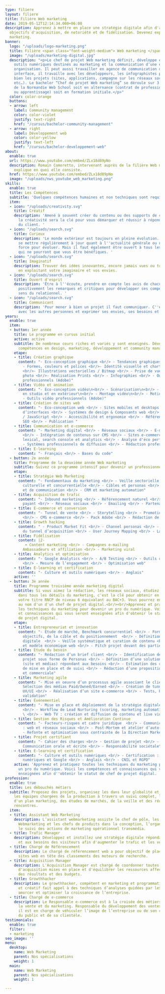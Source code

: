 ```yaml
---
type: filiere
layout: filiere
title: Filière Web marketing
date: 2019-05-12T12:14:34.000+06:00
description: Apprenez à mettre en place une stratégie digitale afin d'atteindre vos
  objectifs d'acquisition, de notoriété et de fidélisation. Devenez expert en web
  marketing.
banner:
  logo: "/uploads/logo-marketing.png"
  title: Filière <span class="font-weight-medium"> Web marketing </span>
  image: "/uploads/marketing-digital.jpg"
  description: "<p>Le chef de projet Web marketing définit, développe et gère les
    outils numériques destinés au marketing et la communication d’une entreprise ou
    organisation. Il peut aussi travailler en agence de communication digitale. Véritable
    interface, il travaille avec les développeurs, les infographistes pour mener à
    bien les projets (sites, applications, campagne sur les réseaux sociaux, vidéo
    etc…). Le bachelor “Chef de projet Web marketing” se déroule sur 3 ans au sein
    de la Normandie Web School soit en alternance (contrat de professionnalisation
    ou apprentissage) soit en formation initiale.</p>"
  color: color-orange
  buttons:
  - arrow: left
    label: Community management
    color: color-violet
    justify: text-right
    href: "/cursus/bachelor-community-management"
  - arrow: right
    label: Développement web
    color: color-yellow
    justify: text-left
    href: "/cursus/bachelor-developpement-web"
about:
  enable: true
  url: https://www.youtube.com/embed/ZLx18d89pNo
  description: Romain Comoretto, intervenant auprès de la filière Web marketing, vous
    explique en quoi elle consiste.
  href: https://www.youtube.com/embed/ZLx18d89pNo
  image: "/uploads/nws_youtube_web_marketing.png"
skills:
  enable: true
  title: Les Compétences
  subtitle: 'Quelques compétences humaines et non techniques sont requises. '
  item:
  - icon: "/uploads/creativity.svg"
    title: Créatif
    description: 'Amené à souvent créer du contenu ou des supports de communication,
      la créativité sera la clé pour vous démarquer et réussir à répondre aux attentes
      du client. '
  - icon: "/uploads/search.svg"
    title: Curieux
    description: 'Le monde extérieur est toujours en pleine évolution. Il faut donc
      se mettre régulièrement à jour quant à l''actualité générale ou numérique. Une
      force pour évoluer. Mais il faut également être ouvert à tous les cours proposés
      qui ne pourront que vous être bénéfiques. '
  - icon: "/uploads/search.svg"
    title: Imaginatif
    description: Trouver des idées innovantes, encore jamais vues ou toutes récentes
      en exploitant votre imaginaire et vos envies.
  - icon: "/uploads/search.svg"
    title: Ouvert d'esprit
    description: 'Être à l''écoute, prendre en compte les avis de chacun, accepter
      positivement les remarques et critiques pour développer ses compétences et son
      sens du relationnel. '
  - icon: "/uploads/search.svg"
    title: Communicant
    description: 'Pour mener à bien un projet il faut communiquer. C''est à dire échanger
      avec les autres personnes et exprimer ses envies, ses besoins et ses attentes. '
years:
  enable: true
  item:
  - button: 1er année
    title: Le programme en cursus initial
    active: active
    subtitle: De nombreux cours riches et variés y sont enseignés. Développez vos
      compétences en design, marketing, développement et community management.
    etape:
    - title: Création graphique
      content: "- Eco-conception graphique <br/> - Tendances graphiques / Veille <br/>
        - Formes, couleurs et polices <br/>- Identité visuelle et charte graphique
        <br/>- Illustrations vectorielles / Bitmap <br/> - Prise de vue / Retouche
        photo <br/>- Réalisation Prints <br/> - Infographies <br/> - Outils graphiques
        professionnels (Adobe)"
    - title: Vidéo et animation
      content: "- Eco-conception vidéo\n<br/> - Scénarisation\n<br/> - Prise de vue
        en studio et en extérieur\n<br/> - Montage vidéo\n<br/> - Motion Design \n<br/>
        - Outils vidéo professionnels (Adobe)"
    - title: Création de sites web
      content: "- Eco-conception web <br/> - Sites mobiles et desktops <br/> - Conception
        d’interfaces <br/> - Systèmes de design & Composants web <br/> - HTML / CSS
        / JavaScript <br/> - Accessibilité et ergonomie <br/> - Référencement naturel
        SEO <br/> - Publication "
    - title: Communication et e-commerce
      content: "- Marketing digital <br/> - Réseaux sociaux <br/> - E-mailing / Newsletter
        <br/> - Intégration de contenus sur CMS <br/> - Sites e-commerce <br/> - Audit
        lexical, search console et analytics <br/> - Analyse d'éco performance <br/>
        - Systèmes professionnels de diffusion <br/> - Rédaction professionnelle <br/>"
    - title: E-learning
      content: "- Français <br/> - Bases du code"
  - button: 2e année
    title: Programme de la deuxième année Web marketing
    subtitle: Suivez ce programme intensif pour devenir un professionnel du marketing.
    etape:
    - title: Stratégie Web Marketing
      content: "- Fondamentaux du marketing <br/> - Veille sectorielle, économique,
        culturelle et concurrentielle <br/> - Cibles et personas <br/> - Plan marketing
        et de communication <br/> - CRM et marketing automation"
    - title: Acquisition de trafic
      content: "- Inbound marketing <br/> - Référencement naturel <br/> - Référencement
        payant <br/> - Réseaux sociaux <br/> - Emailing <br/> - Partenariats"
    - title: E-commerce et conversion
      content: "- Tunnel de vente <br/> - Storytelling <br/> - Promotion <br/> - Retargeting
        <br/> - CMS e-commerce <br/> - Pack Adobe <br/> - Rédaction de contenu"
    - title: Growth hacking
      content: " - Product Market Fit <br/> - Channel personas <br/> - Optimisation
        du tunnel d’acquisition <br/> - User Journey Mapping <br/> - Landing pages"
    - title: Fidélisation
      content: |2-
         - Content marketing <br/> - Campagnes e-mailing
        Ambassadeurs et affiliation <br/> - Marketing viral
    - title: Analytics et optimisation
      content: "- Google Analytics <br/> - A/B Testing <br/> - Outils de tracking
        <br/> - Mesure de l’engagement <br/> - Optimisation web"
    - title: E-learning et certification
      content: "- Culture et outils numériques <br/> - Anglais"
    active: ''
  - button: 3e année
    title: Programme troisième année marketing digital
    subtitle: Si vous aimez la rédaction, les réseaux sociaux, étudiez et persévérez
      dans tous les détails du marketing, c'est la clé pour obtenir en fin d'année
      votre titre RNCP de niveau 6 équivalant au BAC+3. Vous pourrez enfin répondre
      au nom d'un d'un chef de projet digital.<br/><br/>Apprenez et pratiquez toutes
      les techniques du marketing pour devenir un pro du numérique. Voici les compétences
      et connaissances qui vous seront enseignées afin d'obtenir le statut de chef
      de projet digital.
    etape:
    - title: Entrepreneuriat et innovation
      content: "- Étude de marché, Benchmark concurrentiel <br/> - Formalisation des
        objectifs, de la cible et du positionnement  <br/> - Définition d’une stratégie
        digitale  <br/> - Veille systématique et curation de contenu <br/> - Écoresponsabilité
        et modèle économique web <br/> - Pitch projet devant des parties prenantes"
    - title: Etude du besoin
      content: "- Rédaction d’un brief client <br/> - Identification des acteurs du
        projet sous forme de Personas <br/> - Définition d’une solution technique
        (site et médias) répondant aux besoins <br/> - Estimation des coûts de conception,
        de mise en place et de suivi <br/> - Rédaction d’une proposition technique
        et commerciale"
    - title: Marketing agile
      content: "- Mise en oeuvre d’un processus agile associant le client <br/> -
        Sélection des médias Paid/Owned/Earned <br/> - Création de tunnels optimisés
        UX/UI <br/> - Réalisation d’un site e-commerce <br/> - Tests, Recettage et
        validation"
    - title: Événementiel
      content: "- Mise en place et déploiement de la stratégie digitale d’un évènement
        <br/> - Workflow de Lead Nurturing (scoring, marketing automation, data analysis)
        \ <br/> - Web TV : création et diffusion de contenu et live vidéo"
    - title: Gestion des Risques et Amélioration Continue
      content: "- Facteurs-risques et cadre juridique  <br/> - Communication de crise
        : web et réseaux sociaux <br/> - Post-Mortem et atelier d’auto-critique <br/>
        - Refonte et optimisation sous contrainte de la Direction Marketing"
    - title: Projet certifiant
      content: "- Cahier des charges <br/> - Gestion de projet <br/> - Reporting /
        Communication orale et écrite <br/> - Responsabilité sociétale"
    - title: E-learning et certification
      content: "- Culture et outils numériques <br/> - Certification : compétences
        numériques et Google <br/> - Anglais <br/> - CNIL et RGPD"
    active: 'Apprenez et pratiquez toutes les techniques du marketing pour devenir
      un pro du numérique. Voici les compétences et connaissances qui vous seront
      enseignées afin d''obtenir le statut de chef de projet digital. '
profession:
  enable: true
  title: Les débouchés métiers
  subtitle: Proposez des projets, organisez les dans leur globalité et accompagnez
    les équipes chargées de la production à travers un suivi complet, la création
    d'un plan marketing, des études de marchés, de la veille et des réunions et des
    rencontres.
  item:
  - title: Assistant Web Marketing
    description: L’assistant webmarketing assiste le chef de pôle, les chargés de
      Webmarketing et les chefs de produits dans la conception, l’organisation et
      le suivi des actions de marketing opérationnel transmédia.
  - title: Trafic Manager
    description: Développez et installez une stratégie digitale répondant aux attentes
      et aux besoins des visiteurs afin d'augmenter le trafic et les ventes.
  - title: Chargé de Référencement
    description: Le chargé de référencement web a pour objectif de placer un ou plusieurs
      sites web en tête des classements des moteurs de recherche.
  - title: Acquisition Manager
    description: L'Acquisition Manager est chargé de coordonner toutes les actions
      d'acquisition mises en place et d'équilibrer les ressources affectées en fonction
      des résultats et des budgets.
  - title: Growthhacker
    description: Le growthhacker, compétent en marketing et programmation, curieux
      et créatif fait appel à des techniques d’analyses guidées par les données pour
      amorcer et optimiser la croissance de l’entreprise.
  - title: Chargé de e-commerce
    description: Le Responsable e-commerce est à la croisée des métiers du web, de
      la vente et du marketing. Responsable du développement des ventes sur internet,
      il est en charge de véhiculer l’image de l’entreprise ou de son client auprès
      du public et de sa clientèle.
testimonials:
  enable: true
  filter:
  - marketing
seo_image: ''
menu:
  desktop:
    name: Web Marketing
    parent: Nos spécialisations
    weight: 1
  main:
    name: Web Marketing
    parent: Nos spécialisations
    weight: 1

---
```

